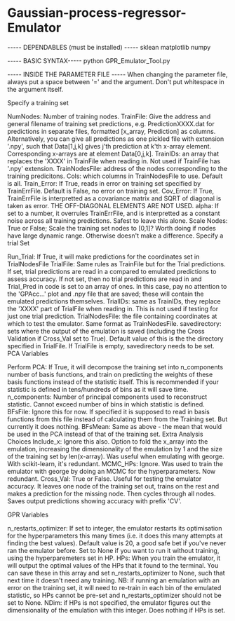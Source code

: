 # Gaussian-process-regressor-Emulator

----- DEPENDABLES (must be installed) ----- sklean matplotlib numpy

----- BASIC SYNTAX----- python GPR_Emulator_Tool.py

----- INSIDE THE PARAMETER FILE ----- When changing the parameter file, always put a space between '=' and the argument. Don't put whitespace in the argument itself.

Specify a training set

NumNodes: Number of training nodes.
TrainFile: Give the address and general filename of training set predictions, e.g. PredictionXXXX.dat for predictions in separate files, formatted [x_array, Prediction] as columns. Alternatively, you can give all predictions as one pickled file with extension '.npy', such that Data[1,j,k] gives j'th prediction at k'th x-array element. Corresponding x-arrays are at element Data[0,j,k].
TrainIDs: an array that replaces the 'XXXX' in TrainFile when reading in. Not used if TrainFile has '.npy' extension.
TrainNodesFile: address of the nodes corresponding to the training predicitons.
Cols: which columns in TrainNodesFile to use. Default is all.
Train_Error: If True, reads in error on training set specified by TrainErrFile. Default is False, no error on training set.
Cov_Error: If True, TrainErrFile is interpretted as a covariance matrix and SQRT of diagonal is taken as error. THE OFF-DIAGONAL ELEMENTS ARE NOT USED.
alpha: If set to a number, it overrules TrainErrFile, and is interpretted as a constant noise across all training predictions. Safest to leave this alone.
Scale Nodes: True or False; Scale the training set nodes to [0,1]? Worth doing if nodes have large dynamic range. Otherwise doesn't make a difference.
Specify a trial Set

Run_Trial: If True, it will make predictions for the coordinates set in TrialNodesFile
TrialFile: Same rules as TrainFile but for the Trial predictions. If set, trial predictions are read in a compared to emulated predictions to assess accuracy. If not set, then no trial predictions are read in and Trial_Pred in code is set to an array of ones. In this case, pay no attention to the 'GPAcc...' plot and .npy file that are saved; these will contain the emulated predictions themselves.
TrialIDs: same as TrainIDs, they replace the 'XXXX' part of TrialFile when reading in. This is not used if testing for just one trial prediction.
TrialNodesFile: the file containing coordinates at which to test the emulator. Same format as TrainNodesFile.
savedirectory: sets where the output of the emulation is saved (including the Cross Validation if Cross_Val set to True). Default value of this is the the directory specified in TrialFile. If TrialFile is empty, savedirectory needs to be set.
PCA Variables

Perform PCA: If True, it will decompose the training set into n_components number of basis functions, and train on predicting the weights of these basis functions instead of the statistic itself. This is recommended if your statistic is defined in tens/hundreds of bins as it will save time.
n_components: Number of principal components used to reconstruct statistic. Cannot exceed number of bins in which statistic is defined.
BFsFile: Ignore this for now. If specified it is supposed to read in basis functions from this file instead of calculating them from the Training set. But currently it does nothing.
BFsMean: Same as above - the mean that would be used in the PCA instead of that of the training set.
Extra Analysis Choices Include_x: Ignore this also. Option to fold the x_array into the emulation, increasing the dimensionality of the emulation by 1 and the size of the training set by len(x-array). Was useful when emulating with george. With scikit-learn, it's redundant. MCMC_HPs: Ignore. Was used to train the emulator with george by doing an MCMC for the hyperparameters. Now redundant. Cross_Val: True or False. Useful for testing the emulator accuracy. It leaves one node of the training set out, trains on the rest and makes a prediction for the missing node. Then cycles through all nodes. Saves output predictions showing accuracy with prefix 'CV'.

GPR Variables

n_restarts_optimizer: If set to integer, the emulator restarts its optimisation for the hyperparameters this many times (i.e. it does this many attempts at finding the best values). Default value is 20, a good safe bet if you've never ran the emulator before. Set to None if you want to run it without training, using the hyperparemeters set in HP.
HPs: When you train the emulator, it will output the optimal values of the HPs that it found to the terminal. You can save these in this array and set n_restarts_optimizer to None, such that next time it doesn't need any training. NB: if running an emulation with an error on the training set, it will need to re-train in each bin of the emulated statistic, so HPs cannot be pre-set and n_restarts_optimizer should not be set to None.
NDim: if HPs is not specified, the emulator figures out the dimensionality of the emulation with this integer. Does nothing if HPs is set.